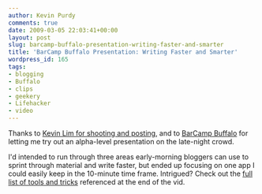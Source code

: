 ```yaml
---
author: Kevin Purdy
comments: true
date: 2009-03-05 22:03:41+00:00
layout: post
slug: barcamp-buffalo-presentation-writing-faster-and-smarter
title: 'BarCamp Buffalo Presentation: Writing Faster and Smarter'
wordpress_id: 165
tags:
- blogging
- Buffalo
- clips
- geekery
- Lifehacker
- video
---
```




Thanks to [Kevin Lim for shooting and posting](http://theory.isthereason.com/?p=2578), and to [BarCamp Buffalo](http://barcamp.org/BarCampBuffalo) for letting me try out an alpha-level presentation on the late-night crowd.

I'd intended to run through three areas early-morning bloggers can use to sprint through material and write faster, but ended up focusing on one app I could easily keep in the 10-minute time frame. Intrigued? Check out the [full list of tools and tricks](http://thepurdman.com/barcamp-buffalo) referenced at the end of the vid.
